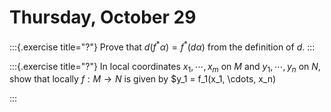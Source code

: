 # Thursday, October 29

:::{.exercise title="?"}
Prove that $d(f^* \alpha) = f^*(d\alpha)$ from the definition of $d$.
:::


:::{.exercise title="?"}
In local coordinates $x_1, \cdots, x_m$ on $M$ and $y_1, \cdots, y_n$ on $N$, show that locally $f:M\to N$ is given by $y_1 = f_1(x_1, \cdots, x_n)

:::
